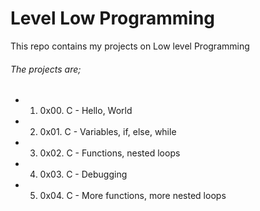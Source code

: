 # Level Low Programming #
This repo contains my projects on Low level Programming

###### The projects are; ######
* 1. 0x00. C - Hello, World
* 2. 0x01. C - Variables, if, else, while
* 3. 0x02. C - Functions, nested loops
* 4. 0x03. C - Debugging
* 5. 0x04. C - More functions, more nested loops


